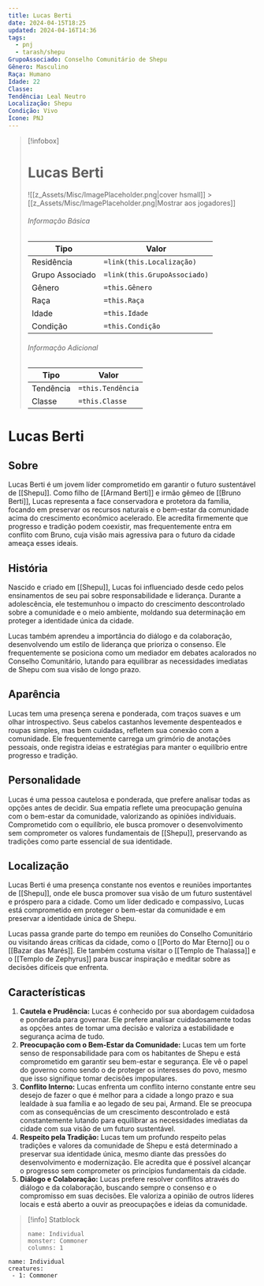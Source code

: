 ```yaml
---
title: Lucas Berti
date: 2024-04-15T18:25
updated: 2024-04-16T14:36
tags:
  - pnj
  - tarash/shepu
GrupoAssociado: Conselho Comunitário de Shepu
Gênero: Masculino
Raça: Humano
Idade: 22
Classe:
Tendência: Leal Neutro
Localização: Shepu
Condição: Vivo
Ícone: PNJ
---
```


> [!infobox]
>
> # Lucas Berti
>
> ![[z_Assets/Misc/ImagePlaceholder.png|cover hsmall]] > [[z_Assets/Misc/ImagePlaceholder.png|Mostrar aos jogadores]]
>
> ###### Informação Básica
>
> | Tipo            | Valor                        |
> | --------------- | ---------------------------- |
> | Residência      | `=link(this.Localização)`    |
> | Grupo Associado | `=link(this.GrupoAssociado)` |
> | Gênero          | `=this.Gênero`               |
> | Raça            | `=this.Raça`                 |
> | Idade           | `=this.Idade`                |
> | Condição        | `=this.Condição`             |
>
> ###### Informação Adicional
>
> | Tipo      | Valor             |
> | --------- | ----------------- |
> | Tendência | `=this.Tendência` |
> | Classe    | `=this.Classe`    |

# Lucas Berti

## Sobre

Lucas Berti é um jovem líder comprometido em garantir o futuro sustentável de [[Shepu]]. Como filho de [[Armand Berti]] e irmão gêmeo de [[Bruno Berti]], Lucas representa a face conservadora e protetora da família, focando em preservar os recursos naturais e o bem-estar da comunidade acima do crescimento econômico acelerado. Ele acredita firmemente que progresso e tradição podem coexistir, mas frequentemente entra em conflito com Bruno, cuja visão mais agressiva para o futuro da cidade ameaça esses ideais.

## História

Nascido e criado em [[Shepu]], Lucas foi influenciado desde cedo pelos ensinamentos de seu pai sobre responsabilidade e liderança. Durante a adolescência, ele testemunhou o impacto do crescimento descontrolado sobre a comunidade e o meio ambiente, moldando sua determinação em proteger a identidade única da cidade.

Lucas também aprendeu a importância do diálogo e da colaboração, desenvolvendo um estilo de liderança que prioriza o consenso. Ele frequentemente se posiciona como um mediador em debates acalorados no Conselho Comunitário, lutando para equilibrar as necessidades imediatas de Shepu com sua visão de longo prazo.

## Aparência

Lucas tem uma presença serena e ponderada, com traços suaves e um olhar introspectivo. Seus cabelos castanhos levemente despenteados e roupas simples, mas bem cuidadas, refletem sua conexão com a comunidade. Ele frequentemente carrega um grimório de anotações pessoais, onde registra ideias e estratégias para manter o equilíbrio entre progresso e tradição.

## Personalidade

Lucas é uma pessoa cautelosa e ponderada, que prefere analisar todas as opções antes de decidir. Sua empatia reflete uma preocupação genuína com o bem-estar da comunidade, valorizando as opiniões individuais. Comprometido com o equilíbrio, ele busca promover o desenvolvimento sem comprometer os valores fundamentais de [[Shepu]], preservando as tradições como parte essencial de sua identidade.

## Localização

Lucas Berti é uma presença constante nos eventos e reuniões importantes de [[Shepu]], onde ele busca promover sua visão de um futuro sustentável e próspero para a cidade. Como um líder dedicado e compassivo, Lucas está comprometido em proteger o bem-estar da comunidade e em preservar a identidade única de Shepu.

Lucas passa grande parte do tempo em reuniões do Conselho Comunitário ou visitando áreas críticas da cidade, como o [[Porto do Mar Eterno]] ou o [[Bazar das Marés]]. Ele também costuma visitar o [[Templo de Thalassa]] e o [[Templo de Zephyrus]] para buscar inspiração e meditar sobre as decisões difíceis que enfrenta.

## Características

1. **Cautela e Prudência:** Lucas é conhecido por sua abordagem cuidadosa e ponderada para governar. Ele prefere analisar cuidadosamente todas as opções antes de tomar uma decisão e valoriza a estabilidade e segurança acima de tudo.
2. **Preocupação com o Bem-Estar da Comunidade:** Lucas tem um forte senso de responsabilidade para com os habitantes de Shepu e está comprometido em garantir seu bem-estar e segurança. Ele vê o papel do governo como sendo o de proteger os interesses do povo, mesmo que isso signifique tomar decisões impopulares.
3. **Conflito Interno:** Lucas enfrenta um conflito interno constante entre seu desejo de fazer o que é melhor para a cidade a longo prazo e sua lealdade à sua família e ao legado de seu pai, Armand. Ele se preocupa com as consequências de um crescimento descontrolado e está constantemente lutando para equilibrar as necessidades imediatas da cidade com sua visão de um futuro sustentável.
4. **Respeito pela Tradição:** Lucas tem um profundo respeito pelas tradições e valores da comunidade de Shepu e está determinado a preservar sua identidade única, mesmo diante das pressões do desenvolvimento e modernização. Ele acredita que é possível alcançar o progresso sem comprometer os princípios fundamentais da cidade.
5. **Diálogo e Colaboração:** Lucas prefere resolver conflitos através do diálogo e da colaboração, buscando sempre o consenso e o compromisso em suas decisões. Ele valoriza a opinião de outros líderes locais e está aberto a ouvir as preocupações e ideias da comunidade.

> [!info] Statblock
>
> ```statblock
> name: Individual
> monster: Commoner
> columns: 1
> ```

```encounter-table
name: Individual
creatures:
 - 1: Commoner
```
